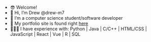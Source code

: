 
- 😎 Welcome!
- 👋 Hi, I’m Drew @drew-m7
- 🌱 I’m a computer science student/software developer
- 🥸 My portfolio site is found right <a href="https://drew-m7.github.io/">here</a>
- 👨🏼‍💻 I have experience with: Python | Java | C/C++ | HTML/CSS | JavaScript | React | Vue | R | SQL

<!---
drew-m7/drew-m7 is a ✨ special ✨ repository because its `README.md` (this file) appears on your GitHub profile.
You can click the Preview link to take a look at your changes.
--->
